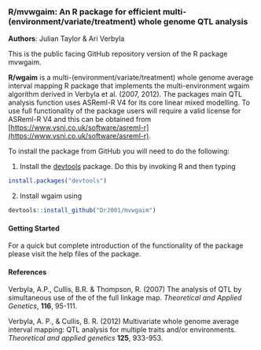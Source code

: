 
### R/mvwgaim: An R package for efficient multi-(environment/variate/treatment) whole genome QTL analysis

**Authors**: Julian Taylor & Ari Verbyla

This is the public facing GitHub repository version of the R package mvwgaim.

**R/wgaim** is a multi-(environment/variate/treatment) whole genome average
interval mapping R package that implements the multi-environment wgaim algorithm
derived in Verbyla et al. (2007, 2012). The packages main QTL analysis function uses ASReml-R V4 for its core linear mixed modelling. To use full functionality of the package users will require a valid license for ASReml-R V4 and this can be obtained from [https://www.vsni.co.uk/software/asreml-r](https://www.vsni.co.uk/software/asreml-r). 

To install the package from GitHub you will need to do the following: 

1. Install the [devtools](https://cran.r-project.org/package=devtools) package. Do this by invoking R and then typing


```r
install.packages("devtools")
```

2. Install wgaim using 


```r
devtools::install_github("DrJ001/mvwgaim")
```

#### Getting Started

For a quick but complete introduction of the functionality of the package please
visit the help files of the package.

#### References

Verbyla, A.P., Cullis, B.R. & Thompson, R. (2007) The analysis of QTL by simultaneous use of the of the full linkage map. *Theoretical and Applied Genetics*, **116**, 95-111.

Verbyla, A. P., & Cullis, B. R. (2012) Multivariate whole genome average
interval mapping: QTL analysis for multiple traits and/or environments. *Theoretical and applied genetics* **125**, 933-953.
